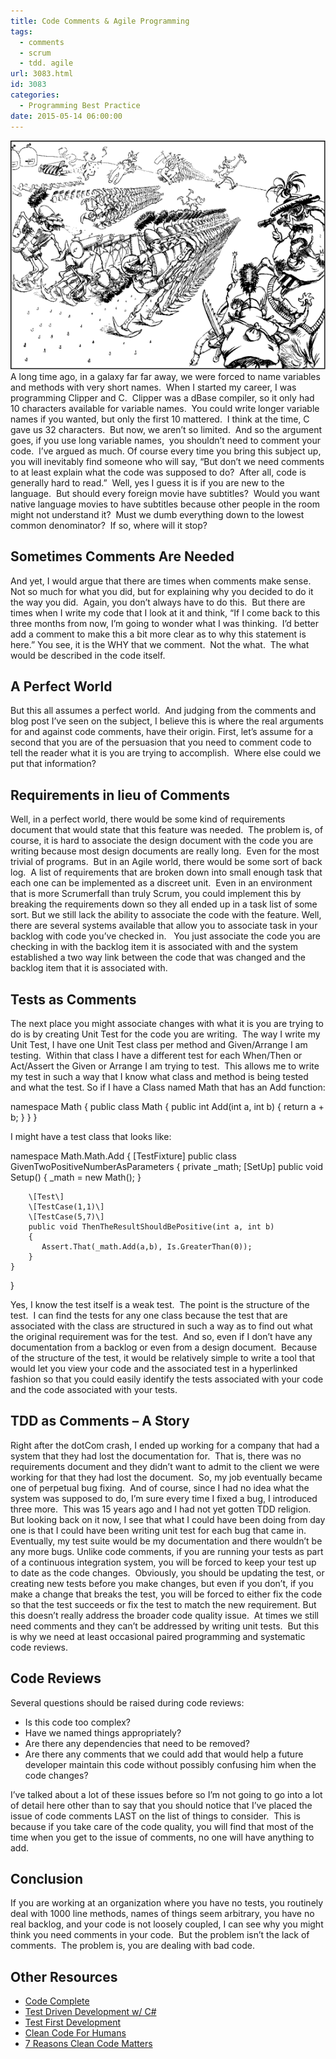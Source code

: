 ```yaml
---
title: Code Comments & Agile Programming
tags:
  - comments
  - scrum
  - tdd. agile
url: 3083.html
id: 3083
categories:
  - Programming Best Practice
date: 2015-05-14 06:00:00
---
```


![PEOP0067](/uploads/2015/05/PEOP0067.png "PEOP0067")A long time ago, in a galaxy far far away, we were forced to name variables and methods with very short names.  When I started my career, I was programming Clipper and C.  Clipper was a dBase compiler, so it only had 10 characters available for variable names.  You could write longer variable names if you wanted, but only the first 10 mattered.  I think at the time, C gave us 32 characters.  But now, we aren’t so limited.  And so the argument goes, if you use long variable names,  you shouldn’t need to comment your code.  I’ve argued as much. Of course every time you bring this subject up, you will inevitably find someone who will say, “But don’t we need comments to at least explain what the code was supposed to do?  After all, code is generally hard to read.”  Well, yes I guess it is if you are new to the language.  But should every foreign movie have subtitles?  Would you want native language movies to have subtitles because other people in the room might not understand it?  Must we dumb everything down to the lowest common denominator?  If so, where will it stop? 

Sometimes Comments Are Needed
-----------------------------

And yet, I would argue that there are times when comments make sense.  Not so much for what you did, but for explaining why you decided to do it the way you did.  Again, you don’t always have to do this.  But there are times when I write my code that I look at it and think, “If I come back to this three months from now, I’m going to wonder what I was thinking.  I’d better add a comment to make this a bit more clear as to why this statement is here.” You see, it is the WHY that we comment.  Not the what.  The what would be described in the code itself.

A Perfect World
---------------

But this all assumes a perfect world.  And judging from the comments and blog post I’ve seen on the subject, I believe this is where the real arguments for and against code comments, have their origin. First, let’s assume for a second that you are of the persuasion that you need to comment code to tell the reader what it is you are trying to accomplish.  Where else could we put that information?

Requirements in lieu of Comments
--------------------------------

Well, in a perfect world, there would be some kind of requirements document that would state that this feature was needed.  The problem is, of course, it is hard to associate the design document with the code you are writing because most design documents are really long.  Even for the most trivial of programs.  But in an Agile world, there would be some sort of back log.  A list of requirements that are broken down into small enough task that each one can be implemented as a discreet unit.  Even in an environment that is more Scrumerfall than truly Scrum, you could implement this by breaking the requirements down so they all ended up in a task list of some sort. But we still lack the ability to associate the code with the feature. Well, there are several systems available that allow you to associate task in your backlog with code you’ve checked in.   You just associate the code you are checking in with the backlog item it is associated with and the system established a two way link between the code that was changed and the backlog item that it is associated with.

Tests as Comments
-----------------

The next place you might associate changes with what it is you are trying to do is by creating Unit Test for the code you are writing.  The way I write my Unit Test, I have one Unit Test class per method and Given/Arrange I am testing.  Within that class I have a different test for each When/Then or Act/Assert the Given or Arrange I am trying to test.  This allows me to write my test in such a way that I know what class and method is being tested and what the test. So if I have a Class named Math that has an Add function:

namespace Math
{
    public class Math
    {
        public int Add(int a, int b)
        {
            return a + b;
        }
    }
}

I might have a test class that looks like:

namespace Math.Math.Add
{
   \[TestFixture\]
    public class GivenTwoPositiveNumberAsParameters
    {
        private _math;
        \[SetUp\]
        public void Setup()
        {
            _math = new Math();
        }
        
        \[Test\]
        \[TestCase(1,1)\]
        \[TestCase(5,7)\]
        public void ThenTheResultShouldBePositive(int a, int b)
        {
           Assert.That(_math.Add(a,b), Is.GreaterThan(0));
        }
    }
}

Yes, I know the test itself is a weak test.  The point is the structure of the test.  I can find the tests for any one class because the test that are associated with the class are structured in such a way as to find out what the original requirement was for the test.  And so, even if I don’t have any documentation from a backlog or even from a design document.  Because of the structure of the test, it would be relatively simple to write a tool that would let you view your code and the associated test in a hyperlinked fashion so that you could easily identify the tests associated with your code and the code associated with your tests.

TDD as Comments – A Story
-------------------------

Right after the dotCom crash, I ended up working for a company that had a system that they had lost the documentation for.  That is, there was no requirements document and they didn’t want to admit to the client we were working for that they had lost the document.  So, my job eventually became one of perpetual bug fixing.  And of course, since I had no idea what the system was supposed to do, I’m sure every time I fixed a bug, I introduced three more.  This was 15 years ago and I had not yet gotten TDD religion.  But looking back on it now, I see that what I could have been doing from day one is that I could have been writing unit test for each bug that came in.  Eventually, my test suite would be my documentation and there wouldn’t be any more bugs. Unlike code comments, if you are running your tests as part of a continuous integration system, you will be forced to keep your test up to date as the code changes.  Obviously, you should be updating the test, or creating new tests before you make changes, but even if you don’t, if you make a change that breaks the test, you will be forced to either fix the code so that the test succeeds or fix the test to match the new requirement. But this doesn’t really address the broader code quality issue.  At times we still need comments and they can’t be addressed by writing unit tests.  But this is why we need at least occasional paired programming and systematic code reviews.

Code Reviews
------------

Several questions should be raised during code reviews:

*   Is this code too complex?
*   Have we named things appropriately?
*   Are there any dependencies that need to be removed?
*   Are there any comments that we could add that would help a future developer maintain this code without possibly confusing him when the code changes?

I’ve talked about a lot of these issues before so I’m not going to go into a lot of detail here other than to say that you should notice that I’ve placed the issue of code comments LAST on the list of things to consider.  This is because if you take care of the code quality, you will find that most of the time when you get to the issue of comments, no one will have anything to add.

Conclusion
----------

If you are working at an organization where you have no tests, you routinely deal with 1000 line methods, names of things seem arbitrary, you have no real backlog, and your code is not loosely coupled, I can see why you might think you need comments in your code.  But the problem isn’t the lack of comments.  The problem is, you are dealing with bad code.

Other Resources
---------------

*   [Code Complete](/codecomplete)
*   [Test Driven Development w/ C#](/professionalTestDrivenDevelopmentWithCSharp)
*   [Test First Development](/pluralsightTDD1)
*   [Clean Code For Humans](/cleanCodeForHumans)
*   [7 Reasons Clean Code Matters](/7reasonsCleanCodeMatters)
